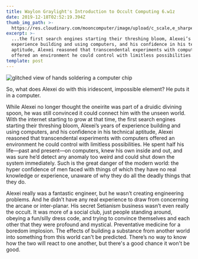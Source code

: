 ```yaml
---
title: Waylon Graylight's Introduction to Occult Computing 6.w1z
date: 2019-12-18T02:52:19.394Z
thumb_img_path: >-
  https://res.cloudinary.com/mooncomputer/image/upload/c_scale,e_sharpen:100,h_300,q_auto:best/v1576637584/Moon%20Computer%20Blog/W1Z/Waylon%20Graylight/waylon-graylight-occult-compute-6--person-soldering-chip-2628105--glitched.jpg
excerpt: >-
  ...the first search engines starting their threshing bloom, Alexei’s years of
  experience building and using computers, and his confidence in his technical
  aptitude, Alexei reasoned that transcendental experiments with computers
  offered an environment he could control with limitless possibilities.
template: post
---
```

![glitched view of hands soldering a computer chip](https://res.cloudinary.com/mooncomputer/image/upload/c_scale,e_sharpen:100,h_800,q_auto:best/v1576637584/Moon%20Computer%20Blog/W1Z/Waylon%20Graylight/waylon-graylight-occult-compute-6--person-soldering-chip-2628105--glitched.jpg "Waylon Graylight's Introduction to Occult Computing 6")

So, what does Alexei do with this iridescent, impossible element? He puts it in a computer. 

While Alexei no longer thought the oneirite was part of a druidic divining spoon, he was still convinced it could connect him with the unseen world. With the internet starting to grow at that time, the first search engines starting their threshing bloom, Alexei’s years of experience building and using computers, and his confidence in his technical aptitude, Alexei reasoned that transcendental experiments with computers offered an environment he could control with limitless possibilities. He spent half his life—past and present—on computers, knew his own inside and out, and was sure he’d detect any anomaly too weird and could shut down the system immediately. Such is the great danger of the modern world: the hyper confidence of men faced with things of which they have no real knowledge or experience, unaware of why they do all the deadly things that they do.

Alexei really was a fantastic engineer, but he wasn’t creating engineering problems. And he didn’t have any real experience to draw from concerning the arcane or inter-planar. His secret Setianism business wasn’t even really the occult. It was more of a social club, just people standing around, obeying a fun/silly dress code, and trying to convince themselves and each other that they were profound and mystical. Preventative medicine for a boredom implosion. The effects of building a substance from another world into something from this world can't be predicted. There’s no way to know how the two will react to one another, but there's a good chance it won't be good.
